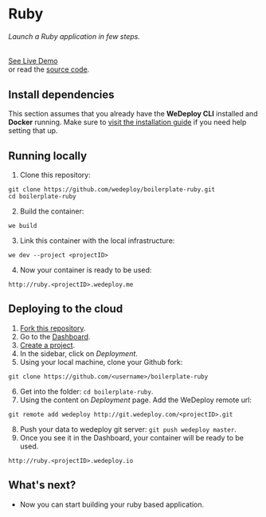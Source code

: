 # Ruby

###### Launch a Ruby application in few steps.

<div class="guide-btn-cta">
  <a class="btn btn-accent btn-sm" href="http://boilerplate-ruby.wedeploy.io" target="_blank">
    <span class="icon-16-external"></span>See Live Demo
  </a>
</div>

<div class="guide-aux-cta">
  or read the <a href="https://github.com/wedeploy/boilerplate-ruby/" target="_blank">source code</a>.
</div>

<!-- <article id="install-dependencies"> -->

## Install dependencies

This section assumes that you already have the **WeDeploy CLI** installed and **Docker** running. Make sure to [visit the installation guide](/docs/intro/using-the-command-line.html) if you need help setting that up.

<!-- </article> -->

<!-- <article id="running-locally"> -->

## Running locally

1. Clone this repository:

  ```text
git clone https://github.com/wedeploy/boilerplate-ruby.git
cd boilerplate-ruby
  ```

2. Build the container:

  ```text
we build
  ```

3. Link this container with the local infrastructure:

  ```text
we dev --project <projectID>
  ```


4. Now your container is ready to be used:

  ```text
http://ruby.<projectID>.wedeploy.me
  ```

<!-- </article> -->

<!-- <article id="deploying-to-the-cloud"> -->

## Deploying to the cloud

1. [Fork this repository](https://github.com/wedeploy/boilerplate-ruby/fork).
2. Go to the [Dashboard](http://dashboard.wedeploy.com).
3. [Create a project](http://dashboard.wedeploy.com/new).
4. In the sidebar, click on *Deployment*.
5. Using your local machine, clone your Github fork:
  ```text
git clone https://github.com/<username>/boilerplate-ruby
  ```
6. Get into the folder: `cd boilerplate-ruby`.
7. Using the content on *Deployment* page. Add the WeDeploy remote url:
  ```text
git remote add wedeploy http://git.wedeploy.com/<projectID>.git
  ```
8. Push your data to wedeploy git server: `git push wedeploy master`.
9. Once you see it in the Dashboard, your container will be ready to be used.

  ```text
http://ruby.<projectID>.wedeploy.io
  ```

<!-- </article> -->

## What's next?

* Now you can start building your ruby based application.
